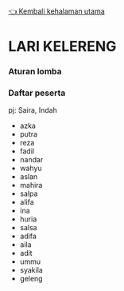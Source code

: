 [👈 Kembali kehalaman utama](/readme.md)

# LARI KELERENG

### Aturan lomba

### Daftar peserta
pj: Saira, Indah
- azka
- putra
- reza
- fadil
- nandar
- wahyu
- aslan 
- mahira
- salpa
- alifa
- ina
- huria
- salsa
- adifa
- aila
- adit
- ummu
- syakila
- geleng